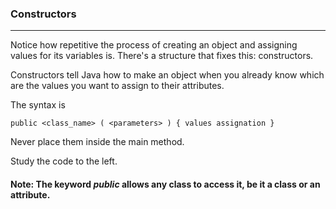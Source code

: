 ### Constructors

***

Notice how repetitive the process of creating an object and assigning values
for its variables is. There's a structure that fixes this: constructors.

Constructors tell Java how to make an object when you already know which are the values you
want to assign to their attributes.

The syntax is

`public <class_name> ( <parameters> )
{ values assignation }`

Never place them inside the main method.

Study the code to the left.

#### Note: The keyword *public* allows any class to access it, be it a class or an attribute.